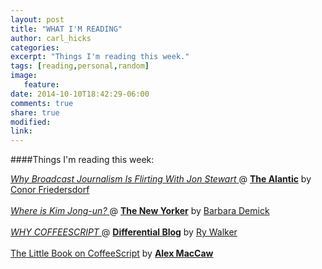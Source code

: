 ```yaml
---
layout: post
title: "WHAT I'M READING"
author: carl_hicks 
categories:
excerpt: "Things I'm reading this week."
tags: [reading,personal,random]
image:
   feature:
date: 2014-10-10T18:42:29-06:00
comments: true
share: true
modified:
link:
---
```


####Things I'm reading this week:

[ _Why Broadcast Journalism Is Flirting With Jon Stewart_ ](http://www.theatlantic.com/politics/archive/2014/10/why-broadcast-journalism-is-flirting-with-jon-stewart/381286/) @ [**The Alantic**](http://theatlantic.com/) by [Conor Friedersdorf](https://twitter.com/conor64)
<br>
<br>
[ _Where is Kim Jong-un?_ ](http://www.newyorker.com/news/news-desk/kim-jong-un-disappearance) @ [**The New Yorker**](http://newyorker.com) by [Barbara Demick](http://nothingtoenvy.com/about-barbara-demick/)
<br>
<br>
[ _WHY COFFEESCRIPT_ ](http://differential.io/blog/why-coffeescript) @ [**Differential Blog**](http://differential.io/blog) by [Ry Walker](http://rywalker.com/)
<br>
<br>
[The Little Book on CoffeeScript](http://arcturo.github.io/library/coffeescript/) by [**Alex MacCaw**](http://alexmaccaw.com/)
